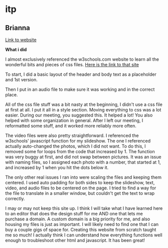 # itp

## Brianna

[Link to website](https://blinder01.github.io/index.html)

**What i did**

I almost exclusively referenced the w3schools.com website to learn all the wonderful bits and pieces of css files. [Here is the link to that site](https://www.w3schools.com/)


To start, I did a basic layout of the header and body text as a placeholder and 1st version.

Then I put in an audio file to make sure it was working and in the correct place.

All of the css file stuff was a bit nasty at the beginning, I didn't use a css file at first at all. I put it all in a style section. Moving everything to css was a lot easier. During our meeting, you suggested this. It helped a lot! You also helped with some organization in general. After I left our meeting, I reformatted some stuff, and it worked more reliably more often.

The video files were also pretty straightforward. I referenced the w3schools' javascript function for my slideshow. The one I referenced actually auto-changed the photos, which I did not want. To do this, I removed some for loops from the code that increased by 1. The function was very buggy at first, and did not swap between pictures. It was an issue with naming files, so I assigned each photo with a number, that started at 1, and increased by 1 when you hit the dots below it.

The only other real issues I ran into were scaling the files and keeping them centered. I used auto padding for both sides to keep the slideshow, text, video, and audio files to be centered on the page. I tried to find a way for the file to translate in a smaller window, but couldn't get the text to wrap correctly.

I may or may not keep this site up. I think I will take what I have learned here to an editor that does the design stuff for me AND one that lets me purchase a domain. A custom domain is a big priority for me, and also housing my files is just as important. I will likely need to find one that I can buy a couple gigs of space for. Creating this website from scratch taught me so much! I actually think I can understand how everything functions well enough to troubleshoot other html and javascript. It has been great!
